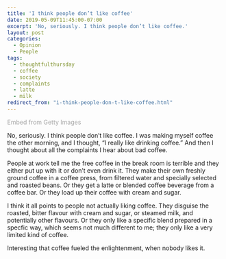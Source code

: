 ```yaml
---
title: 'I think people don’t like coffee'
date: 2019-05-09T11:45:00-07:00
excerpt: 'No, seriously. I think people don’t like coffee.'
layout: post
categories:
  - Opinion
  - People
tags:
  - thoughtfulthursday
  - coffee
  - society
  - complaints
  - latte
  - milk
redirect_from: "i-think-people-don-t-like-coffee.html"
---
```

<div class="getty-embed--standard alignright">
    <a id='sQwSGmhNRvtjE5wXiRaAwg' class='gie-single' href='http://www.gettyimages.ca/detail/591386687' target='_blank' style='color:#a7a7a7;text-decoration:none;font-weight:normal !important;border:none;display:inline-block;'>Embed from Getty Images</a>
    <script>window.gie=window.gie||function(c){(gie.q=gie.q||[]).push(c)};gie(function(){gie.widgets.load({id:'sQwSGmhNRvtjE5wXiRaAwg',sig:'v-c6IXYx2ysXMCLt45XhDpfRrQQ1hDGQ9xYGTqy2ik0=',w:'509px',h:'339px',items:'591386687',caption: true ,tld:'ca',is360: false })});</script>
    <script src='//embed-cdn.gettyimages.com/widgets.js' charset='utf-8' async></script>
</div>

No, seriously. I think people don’t like coffee. I was making myself coffee the other morning, and I thought, “I really like drinking coffee.” And then I thought about all the complaints I hear about bad coffee.

People at work tell me the free coffee in the break room is terrible and they either put up with it or don’t even drink it. They make their own freshly ground coffee in a coffee press, from filtered water and specially selected and roasted beans. Or they get a latte or blended coffee beverage from a coffee bar. Or they load up their coffee with cream and sugar.

I think it all points to people not actually liking coffee. They disguise the roasted, bitter flavour with cream and sugar, or steamed milk, and potentially other flavours. Or they only like a specific blend prepared in a specfic way, which seems not much different to me; they only like a very limited kind of coffee.

Interesting that coffee fueled the enlightenment, when nobody likes it.
